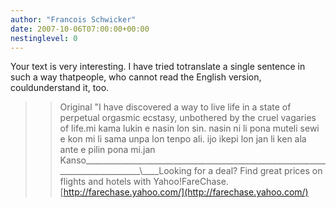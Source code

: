 ```yaml
---
author: "Francois Schwicker"
date: 2007-10-06T07:00:00+00:00
nestinglevel: 0
---
```

Your text is very interesting. I have tried totranslate a single sentence in such a way thatpeople, who cannot read the English version, couldunderstand it, too.
>> Original
> "I have discovered a way to live life in a state of
> perpetual orgasmic
> ecstasy, unbothered by the cruel vagaries of life.mi kama lukin e nasin lon sin. nasin ni li pona muteli sewi e kon mi li sama unpa lon tenpo ali. ijo ikepi lon jan li ken ala ante e pilin pona mi.jan Kanso\_\_\_\_\_\_\_\_\_\_\_\_\_\_\_\_\_\_\_\_\_\_\_\_\_\_\_\_\_\_\_\_\_\_\_\_\_\_\_\_\_\_\_\_\_\_\_\_\_\_\_\_\_\_\_\_\_\_\_\_\_\_\_\_\_\_\_\_\_\_\_\_\_\_\_\_\_\_\_\_\\\_\_\_\_Looking for a deal? Find great prices on flights and hotels with Yahoo!FareChase.[http://farechase.yahoo.com/](http://farechase.yahoo.com/)
